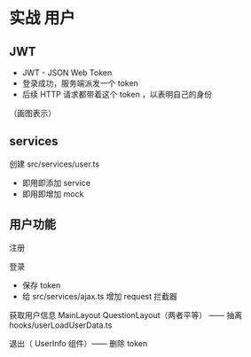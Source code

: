 # 实战 用户

## JWT

- JWT - JSON Web Token
- 登录成功，服务端派发一个 token
- 后续 HTTP 请求都带着这个 token ，以表明自己的身份

（画图表示）

## services

创建 src/services/user.ts
- 即用即添加 service
- 即用即增加 mock

## 用户功能

注册

登录
- 保存 token
- 给 src/services/ajax.ts 增加 request 拦截器

获取用户信息 MainLayout QuestionLayout（两者平等） —— 抽离 hooks/userLoadUserData.ts

退出（ UserInfo 组件）—— 删除 token
